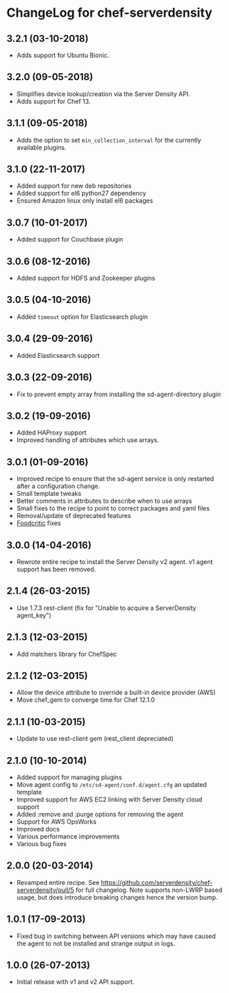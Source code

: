 ChangeLog for chef-serverdensity
================================
3.2.1 (03-10-2018)
------------------
- Adds support for Ubuntu Bionic.

3.2.0 (09-05-2018)
------------------
- Simplifies device lookup/creation via the Server Density API.
- Adds support for Chef 13.

3.1.1 (09-05-2018)
------------------
- Adds the option to set `min_collection_interval` for the currently available plugins.

3.1.0 (22-11-2017)
------------------
- Added support for new deb repositories
- Added support for el6 python27 dependency
- Ensured Amazon linux only install el6 packages

3.0.7 (10-01-2017)
------------------
- Added support for Couchbase plugin

3.0.6 (08-12-2016)
------------------
- Added support for HDFS and Zookeeper plugins

3.0.5 (04-10-2016)
------------------
- Added `timeout` option for Elasticsearch plugin

3.0.4 (29-09-2016)
------------------
- Added Elasticsearch support

3.0.3 (22-09-2016)
------------------
- Fix to prevent empty array from installing the sd-agent-directory plugin

3.0.2 (19-09-2016)
------------------
- Added HAProxy support
- Improved handling of attributes which use arrays.

3.0.1 (01-09-2016)
------------------
- Improved recipe to ensure that the sd-agent service is only restarted after a configuration change.
- Small template tweaks
- Better comments in attributes to describe when to use arrays
- Small fixes to the recipe to point to correct packages and yaml files
- Removal/update of deprecated features
- [Foodcritic](http://www.foodcritic.io/) fixes

3.0.0 (14-04-2016)
------------------
- Rewrote entire recipe to install the Server Density v2 agent. v1 agent support has been removed.

2.1.4 (26-03-2015)
------------------
- Use 1.7.3 rest-client (fix for "Unable to acquire a ServerDensity agent_key")

2.1.3 (12-03-2015)
------------------
- Add matchers library for ChefSpec

2.1.2 (12-03-2015)
------------------
- Allow the device attribute to override a built-in device provider (AWS)
- Move chef_gem to converge time for Chef 12.1.0

2.1.1 (10-03-2015)
------------------
- Update to use rest-client gem (rest_client depreciated)

2.1.0 (10-10-2014)
------------------
 - Added support for managing plugins
 - Move agent config to `/etc/sd-agent/conf.d/agent.cfg` an updated template
 - Improved support for AWS EC2 linking with Server Density cloud support
 - Added :remove and :purge options for removing the agent
 - Support for AWS OpsWorks
 - Improved docs
 - Various performance improvements
 - Various bug fixes

2.0.0 (20-03-2014)
------------------
 - Revamped entire recipe. See https://github.com/serverdensity/chef-serverdensity/pull/5 for full changelog. Note supports non-LWRP based usage, but does introduce breaking changes hence the version bump.

1.0.1 (17-09-2013)
------------------
 - Fixed bug in switching between API versions which may have caused the agent
   to not be installed and strange output in logs.

1.0.0 (26-07-2013)
------------------
 - Initial release with v1 and v2 API support.
